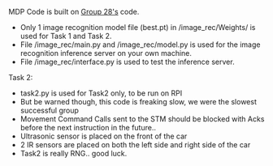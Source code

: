 MDP Code is built on [Group 28's](https://github.com/CZ3004-Group-28) code.

- Only 1 image recognition model file (best.pt) in /image_rec/Weights/ is used for Task 1 and Task 2.
- File /image_rec/main.py and /image_rec/model.py is used for the image recognition inference server on your own machine.
- File /image_rec/interface.py is used to test the inference server.

Task 2:
- task2.py is used for Task2 only, to be run on RPI
- But be warned though, this code is freaking slow, we were the slowest successful group
- Movement Command Calls sent to the STM should be blocked with Acks before the next instruction in the future..
- Ultrasonic sensor is placed on the front of the car
- 2 IR sensors are placed on both the left side and right side of the car
- Task2 is really RNG.. good luck.

